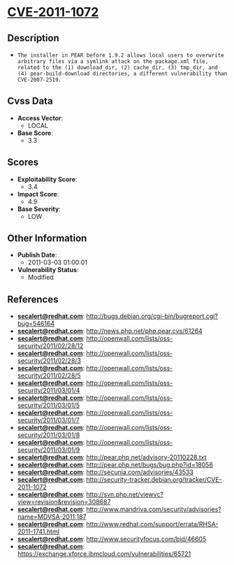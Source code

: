 
# [CVE-2011-1072](http://bugs.debian.org/cgi-bin/bugreport.cgi?bug=546164)

## Description

- `The installer in PEAR before 1.9.2 allows local users to overwrite arbitrary files via a symlink attack on the package.xml file, related to the (1) download_dir, (2) cache_dir, (3) tmp_dir, and (4) pear-build-download directories, a different vulnerability than CVE-2007-2519.`

## Cvss Data

- **Access Vector**:
  - LOCAL
- **Base Score**:
  - 3.3

## Scores

- **Exploitability Score**:
  - 3.4
- **Impact Score**:
  - 4.9
- **Base Severity**:
  - LOW

## Other Information

- **Publish Date**:
  - 2011-03-03 01:00:01
- **Vulnerability Status**:
  - Modified

## References

- **secalert@redhat.com**: http://bugs.debian.org/cgi-bin/bugreport.cgi?bug=546164
- **secalert@redhat.com**: http://news.php.net/php.pear.cvs/61264
- **secalert@redhat.com**: http://openwall.com/lists/oss-security/2011/02/28/12
- **secalert@redhat.com**: http://openwall.com/lists/oss-security/2011/02/28/3
- **secalert@redhat.com**: http://openwall.com/lists/oss-security/2011/02/28/5
- **secalert@redhat.com**: http://openwall.com/lists/oss-security/2011/03/01/4
- **secalert@redhat.com**: http://openwall.com/lists/oss-security/2011/03/01/5
- **secalert@redhat.com**: http://openwall.com/lists/oss-security/2011/03/01/7
- **secalert@redhat.com**: http://openwall.com/lists/oss-security/2011/03/01/8
- **secalert@redhat.com**: http://openwall.com/lists/oss-security/2011/03/01/9
- **secalert@redhat.com**: http://pear.php.net/advisory-20110228.txt
- **secalert@redhat.com**: http://pear.php.net/bugs/bug.php?id=18056
- **secalert@redhat.com**: http://secunia.com/advisories/43533
- **secalert@redhat.com**: http://security-tracker.debian.org/tracker/CVE-2011-1072
- **secalert@redhat.com**: http://svn.php.net/viewvc?view=revision&revision=308687
- **secalert@redhat.com**: http://www.mandriva.com/security/advisories?name=MDVSA-2011:187
- **secalert@redhat.com**: http://www.redhat.com/support/errata/RHSA-2011-1741.html
- **secalert@redhat.com**: http://www.securityfocus.com/bid/46605
- **secalert@redhat.com**: https://exchange.xforce.ibmcloud.com/vulnerabilities/65721
